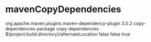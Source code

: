 # mavenCopyDependencies

<plugin>
                <groupId>org.apache.maven.plugins</groupId>
                <artifactId>maven-dependency-plugin</artifactId>
                <version>3.0.2</version>
                <executions>
                    <execution>
                        <id>copy-dependencies</id>
                        <phase>package</phase>
                        <goals>
                            <goal>copy-dependencies</goal>
                        </goals>
                        <configuration>
                            <outputDirectory>${project.build.directory}/alternateLocation</outputDirectory>
                            <overWriteReleases>false</overWriteReleases>
                            <overWriteSnapshots>false</overWriteSnapshots>
                            <overWriteIfNewer>true</overWriteIfNewer>
                        </configuration>
                    </execution>
                </executions
</plugin>
